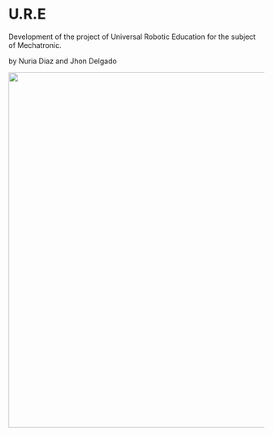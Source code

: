 # U.R.E
Development of the project of Universal Robotic Education for the subject of Mechatronic.

by Nuria Diaz and Jhon Delgado

<img src="https://github.com/Nuriadj/Mecatronica-proyecto/blob/main/bitacora/Wiki/U.gif" width="700"> 
